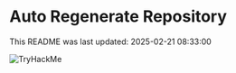 # Auto Regenerate Repository

This README was last updated: 2025-02-21 08:33:00

 ![TryHackMe](https://tryhackme.com/badge/533634)